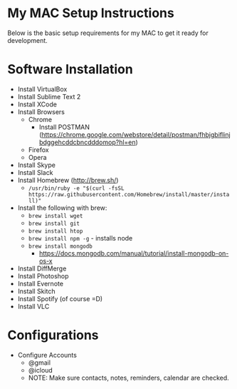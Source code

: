 # My MAC Setup Instructions
Below is the basic setup requirements for my MAC to get it ready for development.

# Software Installation
- Install VirtualBox
- Install Sublime Text 2
- Install XCode
- Install Browsers
  - Chrome
    - Install POSTMAN (https://chrome.google.com/webstore/detail/postman/fhbjgbiflinjbdggehcddcbncdddomop?hl=en)
  - Firefox
  - Opera
- Install Skype
- Install Slack
- Install Homebrew (http://brew.sh/)
  - `/usr/bin/ruby -e "$(curl -fsSL https://raw.githubusercontent.com/Homebrew/install/master/install)"`
- Install the following with brew:
  - `brew install wget`
  - `brew install git`
  - `brew install htop`
  - `brew install npm -g` - installs node
  - `brew install mongodb`
    - https://docs.mongodb.com/manual/tutorial/install-mongodb-on-os-x
- Install DiffMerge
- Install Photoshop
- Install Evernote
- Install Skitch
- Install Spotify (of course =D)
- Install VLC

# Configurations
- Configure Accounts
  - @gmail
  - @icloud
  - NOTE: Make sure contacts, notes, reminders, calendar are checked.
